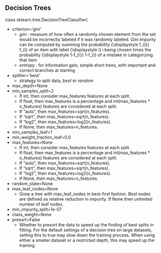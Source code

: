 ## Decision Trees


class sklearn.tree.DecisionTreeClassifier(

- criterion='gini' 
	- _gini_ : measure of how often a randomly chosen element from the set would be incorrectly labeled if it was randomly labeled.
		Gini impurity can be computed by summing the probability {\displaystyle f_{i}} f_{i} of an item with label {\displaystyle i} i being chosen times the probability {\displaystyle 1-f_{i}} 1-f_{i} of a mistake in categorizing that item 
	- _entropy_ : for information gain, simple short trees, with important and correct branches at starting
- splitter='best'
	- strategy to split data, _best_ or _random_
- max_depth=None
- min_samples_split=2
	- If int, then consider max_features features at each split.
	- If float, then max_features is a percentage and int(max_features * n_features) features are considered at each split.
	- If “auto”, then max_features=sqrt(n_features).
	- If “sqrt”, then max_features=sqrt(n_features).
	- If “log2”, then max_features=log2(n_features).
	- If None, then max_features=n_features.
- min_samples_leaf=1
- min_weight_fraction_leaf=0.0
- max_features=None
	- If int, then consider max_features features at each split.
	- If float, then max_features is a percentage and int(max_features * n_features) features are considered at each split.
	- If “auto”, then max_features=sqrt(n_features).
	- If “sqrt”, then max_features=sqrt(n_features).
	- If “log2”, then max_features=log2(n_features).
	- If None, then max_features=n_features.
- random_state=None
- max_leaf_nodes=None
	- Grow a tree with max_leaf_nodes in best-first fashion. Best nodes are defined as relative reduction in impurity. If None then unlimited number of leaf nodes.
- min_impurity_split=1e-07
- class_weight=None
- presort=False
	- Whether to presort the data to speed up the finding of best splits in fitting. For the default settings of a decision tree on large datasets, setting this to true may slow down the training process. When using either a smaller dataset or a restricted depth, this may speed up the training.

